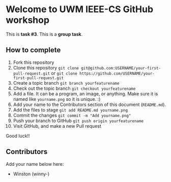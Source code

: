 Welcome to UWM IEEE-CS GitHub workshop
======================================

This is **task #3**. This is a **group task**.

How to complete
---------------

1. Fork this repository
2. Clone this repository `git clone git@github.com:USERNAME/your-first-pull-request.git` or `git clone https://github.com/USERNAME/your-first-pull-request.git`
3. Create a topic branch `git branch yourfeaturename`
4. Check out the topic branch `git checkout yourfeaturename`
5. Add a file. It can be a program, an image, or anything. Make sure it is named like `yourname.png` so it is unique. :)
6. Add your name to the Contributors section of this document (`README.md`).
7. Add the files to stage `git add README.md yourname.png`
8. Commit the changes `git commit -m "Add yourname.png"`
9. Push your branch to GitHub `git push origin yourfeaturename`
10. Visit GitHub, and make a new Pull request

Good luck!!

Contributors
-----------------

Add your name below here:

- Winston (winny-)
